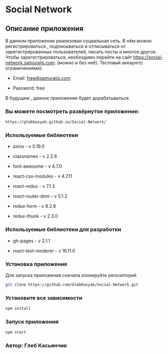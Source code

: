 ﻿#  Social Network

## Описание приложения

В данном приложении реализован социальная сеть. В нём можно регистрироваться , подписываться и отписываться от зарегистрированных пользователей, писать посты и многое другое.
Чтобы зарегестрироваться, необходимо перейти на сайт https://social-network.samuraijs.com. (можно и без неё).
Тестовый аккаунт(c ограничениями): 

 - Email: free@samuraijs.com

 - Password: free

В будущем , данное приложение будет дорабатываться.

### Вы можете посмотреть развёрнутое приложение:
 
```sh
https://glebkasyak.github.io/Social-Network/
```

### Используемые библиотеки

 - axios - v 0.19.0

 - classnames - v 2.2.6

 - font-awesome - v 4.7.0

 - react-css-modules - v 4.7.11

 - react-redux - v 7.1.3

 - react-router-dom - v 5.1.2
	
 - redux-form - v 8.2.6

 - redux-thunk - v 2.3.0

### Используемые библиотеки для разработки

 - gh-pages - v 2.1.1

 - react-test-renderer - v 16.11.0

### Установка приложения

Для запуска приложения сначала клонируйте репозиторий

```sh
git clone https://github.com/GlebKasyak/Social-Network.git
```

### Установите все зависимости

```sh
npm install
```

### Запуск приложения

```sh
npm start
```

### Автор: Глеб Касьянчик


